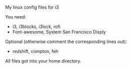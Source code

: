My linux config files for i3

You need:
* i3, i3blocks, i3lock, rofi
* Font-awesome, System San Francisco Disply

Optional (otherwise comment the corresponding lines out):
* redshift, compton, feh

All files got into your home directory.
